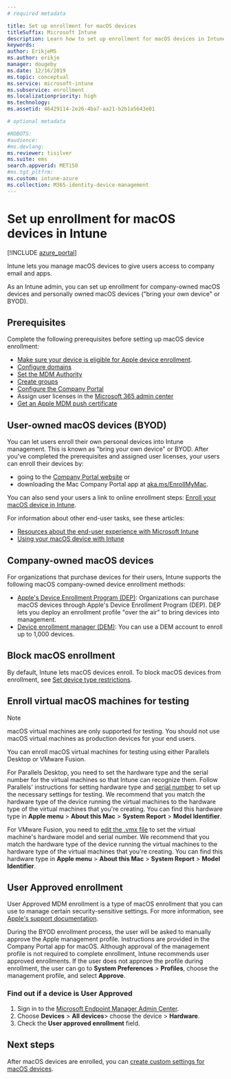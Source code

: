 ```yaml
---
# required metadata

title: Set up enrollment for macOS devices
titleSuffix: Microsoft Intune
description: Learn how to set up enrollment for macOS devices in Intune.
keywords:
author: ErikjeMS
ms.author: erikje
manager: dougeby
ms.date: 12/16/2019
ms.topic: conceptual
ms.service: microsoft-intune
ms.subservice: enrollment
ms.localizationpriority: high
ms.technology:
ms.assetid: 46429114-2e26-4ba7-aa21-b2b1a5643e01

# optional metadata

#ROBOTS:
#audience:
#ms.devlang:
ms.reviewer: tisilver
ms.suite: ems
search.appverid: MET150
#ms.tgt_pltfrm:
ms.custom: intune-azure
ms.collection: M365-identity-device-management
---
```


# Set up enrollment for macOS devices in Intune

[!INCLUDE [azure_portal](../includes/azure_portal.md)]

Intune lets you manage macOS devices to give users access to company email and apps.

As an Intune admin, you can set up enrollment for company-owned macOS devices and personally owned macOS devices ("bring your own device" or BYOD). 

## Prerequisites

Complete the following prerequisites before setting up macOS device enrollment:

- [Make sure your device is eligible for Apple device enrollment](https://support.apple.com/en-us/HT204142#eligibility).
- [Configure domains](../fundamentals/custom-domain-name-configure.md)
- [Set the MDM Authority](../fundamentals/mdm-authority-set.md)
- [Create groups](../fundamentals/groups-add.md)
- [Configure the Company Portal](../apps/company-portal-app.md)
- Assign user licenses in the [Microsoft 365 admin center](https://go.microsoft.com/fwlink/p/?LinkId=698854)
- [Get an Apple MDM push certificate](../enrollment/apple-mdm-push-certificate-get.md)

## User-owned macOS devices (BYOD)

You can let users enroll their own personal devices into Intune management. This is known as "bring your own device" or BYOD. After you've completed the prerequisites and assigned user licenses, your users can enroll their devices by:
- going to the [Company Portal website](https://portal.manage.microsoft.com) or
- downloading the Mac Company Portal app at [aka.ms/EnrollMyMac](https://aka.ms/EnrollMyMac).

You can also send your users a link to online enrollment steps: [Enroll your macOS device in Intune](https://docs.microsoft.com/user-help/enroll-your-device-in-intune-macos).

For information about other end-user tasks, see these articles:

- [Resources about the end-user experience with Microsoft Intune](../fundamentals/end-user-educate.md)
- [Using your macOS device with Intune](../user-help/enroll-your-device-in-intune-macos-cp.md)

## Company-owned macOS devices
For organizations that purchase devices for their users, Intune supports the following macOS company-owned device enrollment methods:
- [Apple's Device Enrollment Program (DEP)](device-enrollment-program-enroll-macos.md): Organizations can purchase macOS devices through Apple's Device Enrollment Program (DEP). DEP lets you deploy an enrollment profile "over the air" to bring devices into management.
- [Device enrollment manager (DEM)](device-enrollment-manager-enroll.md): You can use a DEM account to enroll up to 1,000 devices.

## Block macOS enrollment
By default, Intune lets macOS devices enroll. To block macOS devices from enrollment, see [Set device type restrictions](enrollment-restrictions-set.md).

## Enroll virtual macOS machines for testing

> [!NOTE]
> macOS virtual machines are only supported for testing. You should not use macOS virtual machines as production devices for your end users. 

You can enroll macOS virtual machines for testing using either Parallels Desktop or VMware Fusion. 

For Parallels Desktop, you need to set the hardware type and the serial number for the virtual machines so that Intune can recognize them. Follow Parallels' instructions for setting hardware type and [serial number](http://kb.parallels.com/123455) to set up the necessary settings for testing. We recommend that you match the hardware type of the device running the virtual machines to the hardware type of the virtual machines that you're creating. You can find this hardware type in **Apple menu** > **About this Mac** > **System Report** > **Model Identifier**. 

For VMware Fusion, you need to [edit the .vmx file](https://kb.vmware.com/s/article/1014782) to set the virtual machine's hardware model and serial number. We recommend that you match the hardware type of the device running the virtual machines to the hardware type of the virtual machines that you're creating. You can find this hardware type in **Apple menu** > **About this Mac** > **System Report** > **Model Identifier**. 

## User Approved enrollment
User Approved MDM enrollment is a type of macOS enrollment that you can use to manage certain security-sensitive settings. For more information, see [Apple's support documentation](https://support.apple.com/HT208019).  
 
During the BYOD enrollment process, the user will be asked to manually approve the Apple management profile. Instructions are provided in the Company Portal app for macOS. Although approval of the management profile is not required to complete enrollment, Intune recommends user approved enrollments. If the user does not approve the profile during enrollment, the user can go to **System Preferences** > **Profiles**, choose the management profile, and select **Approve**.    

### Find out if a device is User Approved
1. Sign in to the [Microsoft Endpoint Manager Admin Center](https://go.microsoft.com/fwlink/?linkid=2109431).
2. Choose **Devices** > **All devices**> choose the device > **Hardware**.
3. Check the **User approved enrollment** field.


## Next steps

After macOS devices are enrolled, you can [create custom settings for macOS devices](../configuration/custom-settings-macos.md).
